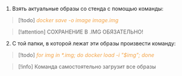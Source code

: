 1. Взять актуальные образы со стенда с помощью команды:
> [!todo] 
> <span style="color: #f4a448">*docker save -o *image* image.img*</span> 

> [!attention] 
> СОХРАНЕНИЕ В .IMG ОБЯЗАТЕЛЬНО! 

2. С той папки, в которой лежат эти образы произвести команду:
> [!todo] 
> <span style="color: #f4a448">*for img in \*.img; do docker load -i "$img"; done*</span> 

> [!info] 
> Команда самостоятельно загрузит все образы 